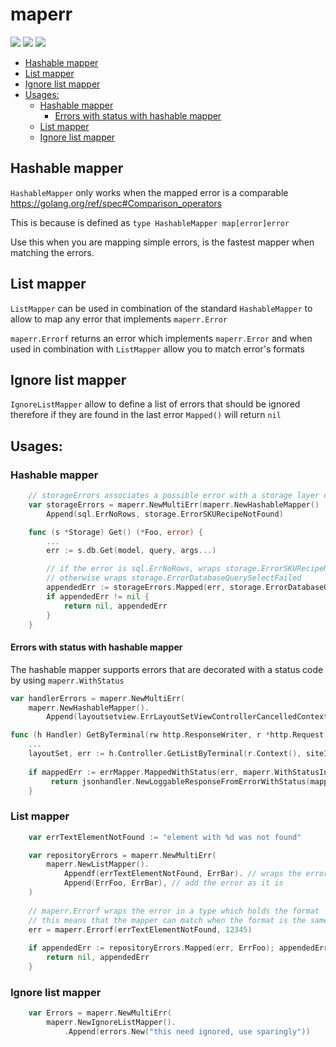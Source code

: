 # maperr
[![][languagego img]][languagego]
[![][buildstatus img]][buildstatus]
[![][coverage img]][coverage]

<!-- vim-markdown-toc GFM -->

* [Hashable mapper](#hashable-mapper)
* [List mapper](#list-mapper)
* [Ignore list mapper](#ignore-list-mapper)
* [Usages:](#usages)
	* [Hashable mapper](#hashable-mapper-1)
		* [Errors with status with hashable mapper](#errors-with-status-with-hashable-mapper)
	* [List mapper](#list-mapper-1)
	* [Ignore list mapper](#ignore-list-mapper-1)

<!-- vim-markdown-toc -->

## Hashable mapper
`HashableMapper` only works when the mapped error is a comparable https://golang.org/ref/spec#Comparison_operators

This is because is defined as `type HashableMapper map[error]error`

Use this when you are mapping simple errors, is the fastest mapper when matching the errors.

## List mapper
`ListMapper` can be used in combination of the standard `HashableMapper` to allow to map any error that implements
`maperr.Error`

`maperr.Errorf` returns an error which implements `maperr.Error` and when used in combination with `ListMapper` allow 
you to match error's formats

## Ignore list mapper

`IgnoreListMapper` allow to define a list of errors that should be ignored therefore if they are found in the last error
`Mapped()` will return `nil`

## Usages:

### Hashable mapper

```go
    // storageErrors associates a possible error with a storage layer error
    var storageErrors = maperr.NewMultiErr(maperr.NewHashableMapper()
        Append(sql.ErrNoRows, storage.ErrorSKURecipeNotFound)

    func (s *Storage) Get() (*Foo, error) {
        ...
        err := s.db.Get(model, query, args...)

        // if the error is sql.ErrNoRows, wraps storage.ErrorSKURecipeNotFound
        // otherwise wraps storage.ErrorDatabaseQuerySelectFailed
        appendedErr := storageErrors.Mapped(err, storage.ErrorDatabaseQuerySelectFailed)
        if appendedErr != nil {
            return nil, appendedErr
        }
    }
```


#### Errors with status with hashable mapper

The hashable mapper supports errors that are decorated with a status code by using `maperr.WithStatus`

```go
var handlerErrors = maperr.NewMultiErr(
	maperr.NewHashableMapper().
		Append(layoutsetview.ErrLayoutSetViewControllerCancelledContext, maperr.WithStatus(errTextCancelledRequest, http.StatusBadRequest)))

func (h Handler) GetByTerminal(rw http.ResponseWriter, r *http.Request) jsonhandler.JSONResponse {
    ...
    layoutSet, err := h.Controller.GetListByTerminal(r.Context(), siteID, terminalID)
    
    if mappedErr := errMapper.MappedWithStatus(err, maperr.WithStatusInternalServerError); mappedErr != nil {
         return jsonhandler.NewLoggableResponseFromErrorWithStatus(mappedErr)
    }
```

### List mapper

```go
    var errTextElementNotFound := "element with %d was not found"

    var repositoryErrors = maperr.NewMultiErr(
        maperr.NewListMapper().
            Appendf(errTextElementNotFound, ErrBar). // wraps the error in a error type which holds the format
            Append(ErrFoo, ErrBar), // add the error as it is
    )
    
    // maperr.Errorf wraps the error in a type which holds the format
    // this means that the mapper can match when the format is the same
    err = maperr.Errorf(errTextElementNotFound, 12345)
    
    if appendedErr := repositoryErrors.Mapped(err, ErrFoo); appendedErr != nil {
        return nil, appendedErr
    }
```

### Ignore list mapper

```go
    var Errors = maperr.NewMultiErr(
    	maperr.NewIgnoreListMapper().
            .Append(errors.New("this need ignored, use sparingly"))
```

[buildstatus img]:https://travis-ci.com/iZettle/maperr.svg?token=Gc7Chex1j1M4SzP7wjCm&branch=master
[buildstatus]:https://travis-ci.com/iZettle/maperr
[coverage img]:https://coveralls.io/repos/github/iZettle/maperr/badge.svg?branch=master&t=CxfFwY
[coverage]:https://coveralls.io/github/iZettle/maperr?branch=master
[languagego]:https://golang.org
[languagego img]:https://img.shields.io/badge/language-golang-77CDDD.svg?style=flat
